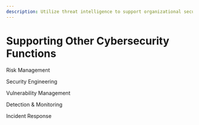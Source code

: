 ```yaml
---
description: Utilize threat intelligence to support organizational security.
---
```


# Supporting Other Cybersecurity Functions

Risk Management

Security Engineering

Vulnerability Management

Detection & Monitoring

Incident Response

